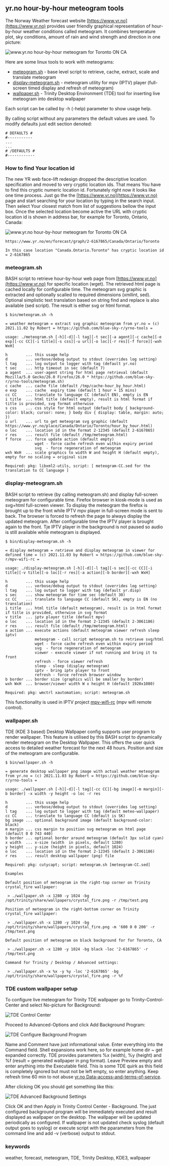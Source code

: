 ## yr.no hour-by-hour meteogram tools

The Norway Weather forecast website [https://www.yr.no](https://www.yr.no) provides user friendly graphical
representation of hour-by-hour weather conditions called meteogram. It combines temperature plot, sky conditions,
amount of rain and wind strength and direction in one picture:

![www.yr.no hour-by-hour meteogram for Toronto ON CA](screenshot/yr.no-hour-by-hour-toronto.png)

Here are some linux tools to work with meteograms:

* [meteogram.sh](#meteogramsh) - base level script to retrieve, cache, extract, scale and translate meteogram
* [display-meteogram.sh](#display-meteogramsh) - meteogram utility for mpv (IPTV) player (full-screen timed display and refresh of meteogram)
* [wallpaper.sh](#wallpapersh) - Trinity Desktop Environment (TDE) tool for inserting live meteogram into desktop wallpaper

Each script can be called by -h (-help) parameter to show usage help.

By calling script without any parameters the default values are used.
To modify defaults just edit section denoted:

    # DEFAULTS #
    #-----------
    ...
    ...
    # /DEFAULTS #
    #------------

### How to find Your location id

The new YR web face-lift redesign dropped the descriptive location specification and moved to very cryptic location ids.
That means You have to find this cryptic numeric location id. Fortunately right now it looks like one time process. Just go 
the the [https://www.yr.no](https://www.yr.no) page and start searching for your location by typing in the search input.
Then select Your closest match from list of suggestions bellow the input box. Once the selected location become active
the URL with cryptic location id is shown in address bar, for example for Toronto, Ontario, Canada:

![www.yr.no hour-by-hour meteogram for Toronto ON CA](screenshot/yr.no-serach-location.png)    

    https://www.yr.no/en/forecast/graph/2-6167865/Canada/Ontario/Toronto
    
    In this case location "Canada.Ontario.Toronto" has cryptic location id = 2-6167865

### meteogram.sh

BASH script to retrieve hour-by-hour web page from [https://www.yr.no](https://www.yr.no) for specific location (wget).
The retrieved html page is cached locally for configurable time. The meteogram svg graphic is extracted and optionally
scalled to required dimensions (xmllint, sed). Optional simplistic text translation based on string find and replace
is also available (sed script). The result is either svg or html format.

    $ bin/meteogram.sh -h

    = weather meteogram = extract svg graphic meteogram from yr.no = (c) 2021.11.02 by Robert = https://github.com/blue-sky-r/yrno-tools =

    usage: ./meteogram.sh [-h][-d][-l tag][-t sec][-a agent][-c cache][-e exp][-cc CC][-i title][-s css][-u url][-o loc][-r res][-f force][-wxh WxH]

    h        ... this usage help
    d        ... verbose/debug output to stdout (overrides log setting)
    l tag    ... log output to logger with tag (default yr.no)
    t sec    ... http timeout in sec (default 7)
    a agent  ... user-agent string for html page retrieval (default Mozilla/5.0 Gecko/26.0 Firefox/26.0 * https://github.com/blue-sky-r/yrno-tools/meteogram.sh)
    c cache  ... cache file (default /tmp/cache-hour_by_hour.html)
    e exp    ... cache  expiry time (default 1 hour + 15 mins)
    cc CC    ... translate to language CC (default EN), empty is EN
    i title  ... html title (default empty), result is html format if title is provided, svg format otherwise
    s css    ... css style for html output (default body { background-color: black; cursor: none; } body div { display: table, margin: auto; })
    u url    ... url to get meteogram svg graphic (default https://www.yr.no/place/Canada/Ontario/Toronto/hour_by_hour.html)
    o loc    ... location id in the format 2-12345 (default 2-6167865)
    r res    ... result file (default /tmp/meteogram.html)
    f force  ... force update action (default empty)
                 wget - force cache refresh even within expiry period
                 svg  - force regeneration of meteogram
    wxh WxH  ... scale graphics to width W and height H (default empty), empty for no scaling = original size

    Required: pkg: libxml2-utils, script: [ meteogram-CC.sed for the translation to CC language ]

### display-meteogram.sh

BASH script to retrieve (by calling meteogram.sh) and display full-screen meteogram for configurable time.
Firefox browser in kiosk-mode is used as svg+html full-screen viewer. To display the meteogram the firefox
is brought up to the front while IPTV mpv player in full-screen mode is sent to back. The browser is forced to refresh
the page to always display the updated meteogram. After configurable time the IPTV player is brought again to the front.
Tje IPTV player in the background is not paused so audio is still available while meteogram is displayed.

    $ bin/display-meteogram.sh -h

    = display meteogram = retrieve and display meteogram in viewer for defined time = (c) 2021.11.03 by Robert = https://github.com/blue-sky-r/mpv-wifi-rc =

    usage: ./display-meteogram.sh [-h][-d][-l tag][-s sec][-cc CC][-i title][-v title][-o loc][-r res][-a action][-b border][-wxh WxH]

    h        ... this usage help
    d        ... verbose/debug output to stdout (overrides log setting)
    l tag    ... log output to logger with tag (default yr.disp)
    s sec    ... show meteogram for time sec (default 30)
    cc CC    ... translate to language CC (default SK), empty is EN (no translation)
    i title  ... html title (default meteogram), result is in html format if title is provided, otherwise in svg format
    v title  ... iptv player title (default mpv)
    o loc    ... location id in the format 2-12345 (default 2-3061186)
    r res    ... result file (default /tmp/meteogram.html)
    a action ... execute actions (default meteogram viewer refresh sleep iptv)
                 meteogram - call script meteogram.sh to retrieve svg/html
                 wget - force cache refresh even within expiry period
                 svg  - force regeneration of meteogram
                 viewer - execute viewer if not running and bring it to front
                 refresh - force viewer refresh
                 sleep - sleep (display meteogram)
                 iptv - bring iptv player to front
                 refresh - force refresh browser window
    b border ... border size (graphics will be smaller by border)
    wxh WxH  ... browser/viewer width W x height H (default 1920x1080)

    Required: pkg: wmctrl xautomation; script: meteogram.sh

This functionality is used in IPTV project [mpv-wifi-rc](https://github.com/blue-sky-r/mpv-wifi-rc) (mpv wifi remote control).

### wallpaper.sh

TDE (KDE 3 based) Desktop Wallpaper config supports user program to render wallpaper. This feature is utilised by this BASH script
to dynamically render meteogram on the Desktop Wallpaper. This offers the user quick access to detailed weather forecast
for the next 48 hours. Position and size of the meteogram are configurable.

    $ bin/wallpaper.sh -h

    = generate desktop wallpaper png image with actual weather meteogram from yr.no = (c) 2021.11.03 by Robert = https://github.com/blue-sky-r/yrno-tools =

    usage: ./wallpaper.sh [-h][-d][-l tag][-cc CC][-bg image][-m margin][-b border] -x width -y height -o loc -r res

    h        ... this usage help
    d        ... verbose/debug output to stdout (overrides log setting)
    l tag    ... log output to logger with tag (default meteo-wallpaper)
    cc CC    ... translate to language CC (default is SK)
    bg image ... optional background image (default background-color: black)
    m margin ... css margin to position svg meteogram on html page (default 0 0 743 440)
    b border ... optional border around meteogram (default 3px solid cyan)
    x width  ... x-size (width  in pixels, default 1280)
    y height ... y-size (height in pixels, default 1024)
    o loc    ... location id in the format 2-12345 (default 2-3061186)
    r res    ... result desktop wallpaper (png) file

    Required: pkg: cutycapt; script: meteogram.sh [meteogram-CC.sed]

    Examples

    Default position of meteogram in the right-top corner on Trinity crystal_fire wallpaper:

     > ./wallpaper.sh -x 1280 -y 1024 -bg /opt/trinity/share/wallpapers/crystal_fire.png -r /tmp/test.png

    Position of meteogram in the right-bottom corner on Trinity crystal_fire wallpaper:

     > ./wallpaper.sh -x 1280 -y 1024 -bg /opt/trinity/share/wallpapers/crystal_fire.png -m '600 0 0 200' -r /tmp/test.png

    Default position of meteogram on black background for for Toronto, CA

     > ./wallpaper.sh -x 1280 -y 1024 -bg black -loc '2-6167865' -r /tmp/test.png

    Command for Trinity / Desktop / Advanced settings:

     > ./wallpaper.sh -x %x -y %y -loc '2-6167865' -bg /opt/trinity/share/wallpapers/crystal_fire.png -r %f

### TDE custom wallpaper setup

To configure live meteogram for Trinity TDE wallpaper go to Trinity-Control-Center and select No-picture for Background:

![TDE Control Center](screenshot/tde-apperance-background.png)

Proceed to Advanced-Options and click Add Background Program:

![TDE Configure Background Program](screenshot/tde-add-bg-program.png)

Name and Comment have just informational value. Enter everything into the Command field. Shell expansions work here,
so for example home dir ~ get expanded correctly. TDE provides parameters %x (width), %y (height)
and %f (result = generated wallpaper in png format). Leave Preview empty and enter anything into the Executable field.
This is some TDE quirk as this field is completely ignored but must not be left empty, so enter anything. Keep refresh time 60 min
to not abuse [yr.no Data-access-and-terms-of-service](https://hjelp.yr.no/hc/en-us/articles/360001946134-Data-access-and-terms-of-service).

After clicking OK you should get something like this:

![TDE Advanced Background Settings](screenshot/tde-add-bg-advanced.png)

Click OK and then Apply in Trinity Control Center - Background. The just configured background program will be immediately executed
and result displayed as wallpaper on the desktop. The wallpaper will be updated periodically as configured. If wallpaper
is not updated check syslog (default output goes to syslog) or execute script with the pparameters from the command line and add -v (verbose)
output to stdout.

### keywords

weather, forecast, meteogram, TDE, Trinity Desktop, KDE3, wallpaper